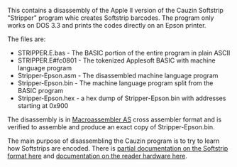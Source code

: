 This contains a disassembly of the Apple II version of the Cauzin
Softstrip "Stripper" program whic creates Softstrip barcodes. The
program only works on DOS 3.3 and prints the codes directly on an
Epson printer.

The files are:

  * STRIPPER.E.bas - The BASIC portion of the entire program in plain ASCII
  * STRIPPER.E#fc0801 - The tokenized Applesoft BASIC with machine language program
  * Stripper-Epson.asm - The disassembled machine language program
  * Stripper-Epson.bin - The machine language program split from the BASIC program
  * Stripper-Epson.hex - a hex dump of Stripper-Epson.bin with addresses starting at 0x900

The disassembly is in [Macroassembler
AS](http://john.ccac.rwth-aachen.de:8000/as/) cross assembler format
and is verified to assemble and produce an exact copy of
Stripper-Epson.bin.

The main purpose of disassembling the Cauzin program is to try to
learn how Softstrips are encoded. There is [partial documentation on
the Softstrip format
here](http://mirrors.apple2.org.za/ftp.apple.asimov.net/documentation/hardware/io/cauzin_softstrip/Cauzin%20Softstrip%20StripWare%20Stripper%20Software%20Manual.pdf)
and [documentation on the reader hardware
here](https://archive.org/details/CauzinSoftstrip).
